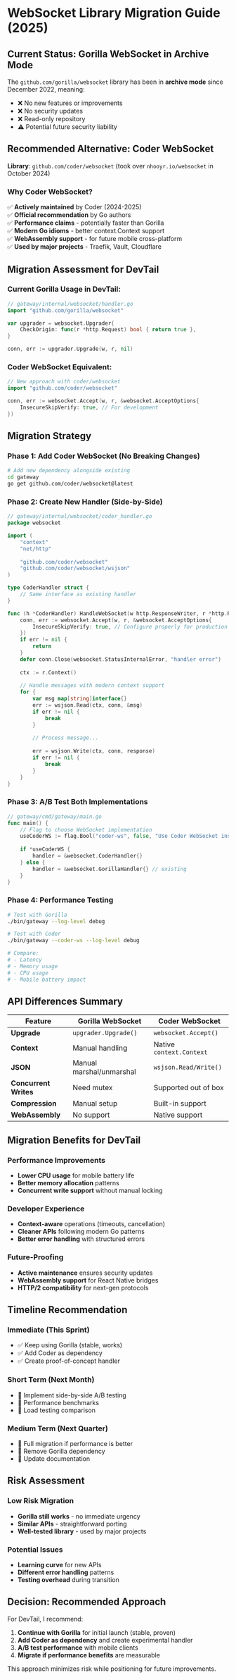 # WebSocket Library Migration Guide (2025)

## Current Status: Gorilla WebSocket in Archive Mode

The `github.com/gorilla/websocket` library has been in **archive mode** since December 2022, meaning:
- ❌ No new features or improvements
- ❌ No security updates  
- ❌ Read-only repository
- ⚠️ Potential future security liability

## Recommended Alternative: Coder WebSocket

**Library**: `github.com/coder/websocket` (took over `nhooyr.io/websocket` in October 2024)

### Why Coder WebSocket?

✅ **Actively maintained** by Coder (2024-2025)  
✅ **Official recommendation** by Go authors  
✅ **Performance claims** - potentially faster than Gorilla  
✅ **Modern Go idioms** - better context.Context support  
✅ **WebAssembly support** - for future mobile cross-platform  
✅ **Used by major projects** - Traefik, Vault, Cloudflare  

## Migration Assessment for DevTail

### Current Gorilla Usage in DevTail:
```go
// gateway/internal/websocket/handler.go
import "github.com/gorilla/websocket"

var upgrader = websocket.Upgrader{
    CheckOrigin: func(r *http.Request) bool { return true },
}

conn, err := upgrader.Upgrade(w, r, nil)
```

### Coder WebSocket Equivalent:
```go
// New approach with coder/websocket
import "github.com/coder/websocket"

conn, err := websocket.Accept(w, r, &websocket.AcceptOptions{
    InsecureSkipVerify: true, // For development
})
```

## Migration Strategy

### Phase 1: Add Coder WebSocket (No Breaking Changes)
```bash
# Add new dependency alongside existing
cd gateway
go get github.com/coder/websocket@latest
```

### Phase 2: Create New Handler (Side-by-Side)
```go
// gateway/internal/websocket/coder_handler.go
package websocket

import (
    "context"
    "net/http"
    
    "github.com/coder/websocket"
    "github.com/coder/websocket/wsjson"
)

type CoderHandler struct {
    // Same interface as existing handler
}

func (h *CoderHandler) HandleWebSocket(w http.ResponseWriter, r *http.Request) {
    conn, err := websocket.Accept(w, r, &websocket.AcceptOptions{
        InsecureSkipVerify: true, // Configure properly for production
    })
    if err != nil {
        return
    }
    defer conn.Close(websocket.StatusInternalError, "handler error")
    
    ctx := r.Context()
    
    // Handle messages with modern context support
    for {
        var msg map[string]interface{}
        err := wsjson.Read(ctx, conn, &msg)
        if err != nil {
            break
        }
        
        // Process message...
        
        err = wsjson.Write(ctx, conn, response)
        if err != nil {
            break
        }
    }
}
```

### Phase 3: A/B Test Both Implementations
```go
// gateway/cmd/gateway/main.go
func main() {
    // Flag to choose WebSocket implementation
    useCoderWS := flag.Bool("coder-ws", false, "Use Coder WebSocket instead of Gorilla")
    
    if *useCoderWS {
        handler = &websocket.CoderHandler{}
    } else {
        handler = &websocket.GorillaHandler{} // existing
    }
}
```

### Phase 4: Performance Testing
```bash
# Test with Gorilla
./bin/gateway --log-level debug

# Test with Coder 
./bin/gateway --coder-ws --log-level debug

# Compare:
# - Latency
# - Memory usage  
# - CPU usage
# - Mobile battery impact
```

## API Differences Summary

| Feature | Gorilla WebSocket | Coder WebSocket |
|---------|-------------------|-----------------|
| **Upgrade** | `upgrader.Upgrade()` | `websocket.Accept()` |
| **Context** | Manual handling | Native `context.Context` |
| **JSON** | Manual marshal/unmarshal | `wsjson.Read/Write()` |
| **Concurrent Writes** | Need mutex | Supported out of box |
| **Compression** | Manual setup | Built-in support |
| **WebAssembly** | No support | Native support |

## Migration Benefits for DevTail

### Performance Improvements
- **Lower CPU usage** for mobile battery life
- **Better memory allocation** patterns
- **Concurrent write support** without manual locking

### Developer Experience  
- **Context-aware** operations (timeouts, cancellation)
- **Cleaner APIs** following modern Go patterns
- **Better error handling** with structured errors

### Future-Proofing
- **Active maintenance** ensures security updates
- **WebAssembly support** for React Native bridges
- **HTTP/2 compatibility** for next-gen protocols

## Timeline Recommendation

### Immediate (This Sprint)
- ✅ Keep using Gorilla (stable, works)
- ✅ Add Coder as dependency
- ✅ Create proof-of-concept handler

### Short Term (Next Month)
- 🔄 Implement side-by-side A/B testing
- 🔄 Performance benchmarks
- 🔄 Load testing comparison

### Medium Term (Next Quarter)  
- 🔄 Full migration if performance is better
- 🔄 Remove Gorilla dependency
- 🔄 Update documentation

## Risk Assessment

### Low Risk Migration
- **Gorilla still works** - no immediate urgency
- **Similar APIs** - straightforward porting
- **Well-tested library** - used by major projects

### Potential Issues
- **Learning curve** for new APIs
- **Different error handling** patterns
- **Testing overhead** during transition

## Decision: Recommended Approach

For DevTail, I recommend:

1. **Continue with Gorilla** for initial launch (stable, proven)
2. **Add Coder as dependency** and create experimental handler
3. **A/B test performance** with mobile clients
4. **Migrate if performance benefits** are measurable

This approach minimizes risk while positioning for future improvements.